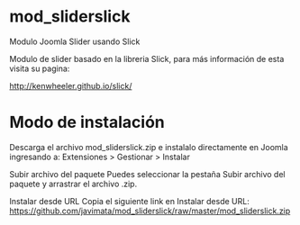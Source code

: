 # mod_sliderslick
Modulo Joomla Slider usando Slick

Modulo de slider basado en la libreria Slick, para más información de esta visita su pagina: 

http://kenwheeler.github.io/slick/

# Modo de instalación
Descarga el archivo mod_sliderslick.zip e instalalo directamente en Joomla ingresando a: Extensiones > Gestionar > Instalar

Subir archivo del paquete
Puedes seleccionar la pestaña Subir archivo del paquete y arrastrar el archivo .zip.

Instalar desde URL
Copia el siguiente link en Instalar desde URL:
https://github.com/javimata/mod_sliderslick/raw/master/mod_sliderslick.zip
